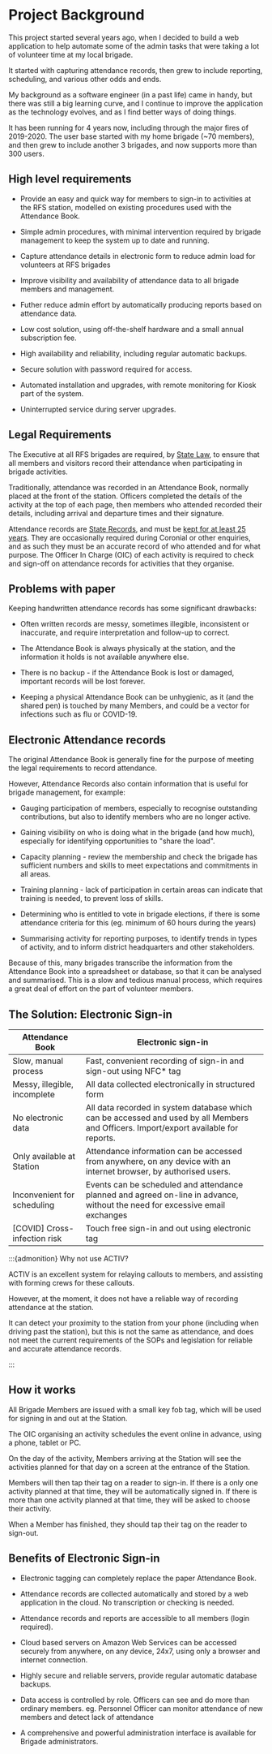 # Project Background

This project started several years ago, when I decided to build a web application to help automate some of the
admin tasks that were taking a lot of volunteer time at my local brigade.

It started with capturing attendance records, then grew to include reporting, scheduling, and various other odds and ends.

My background as a software engineer (in a past life) came in handy, but there was still a big learning curve, and I 
continue to improve the application as the technology evolves, and as I find better ways of doing things.

It has been running for 4 years now, including through the major fires of 2019-2020. The user base started with my 
home brigade (~70 members), and then grew to include another 3 brigades, and now supports more than 300 users.

## High level requirements

* Provide an easy and quick way for members to sign-in to activities at the RFS station, modelled on existing 
  procedures used with the Attendance Book.
  
* Simple admin procedures, with minimal intervention required by brigade management to keep the system up to date 
  and running.

* Capture attendance details in electronic form to reduce admin load for volunteers at RFS brigades

* Improve visibility and availability of attendance data to all brigade members and management.

* Futher reduce admin effort by automatically producing reports based on attendance data.

* Low cost solution, using off-the-shelf hardware and a small annual subscription fee.
  
* High availability and reliability, including regular automatic backups.

* Secure solution with password required for access. 

* Automated installation and upgrades, with remote monitoring for Kiosk part of the system.

* Uninterrupted service during server upgrades.


## Legal Requirements

The Executive at all RFS brigades are required, 
by [State Law](https://www.rfs.nsw.gov.au/__data/assets/pdf_file/0007/44098/1.4.3-Public-Access-to-Government-Information-v1.0.pdf), to ensure that all members and visitors 
record their attendance when participating in brigade activities.

Traditionally, attendance was recorded in an Attendance Book, normally placed at the 
front of the station. Officers completed the details of the activity at the top of each page, 
then members who attended recorded their details, including arrival and departure times and 
their signature.

Attendance records are [State Records](https://legislation.nsw.gov.au/view/pdf/asmade/act-1998-17), and must be 
[kept for at least 25 years](https://www.rfs.nsw.gov.au/__data/assets/pdf_file/0003/171471/2.1.7-Management-of-Brigade-Records.pdf). 
They are occasionally required during Coronial or other enquiries, and as such they 
must be an accurate record of who attended and for what purpose. The Officer In Charge (OIC) of 
each activity is required to check and sign-off on attendance records for activities that they 
organise.


## Problems with paper

Keeping handwritten attendance records has some significant drawbacks:

* Often written records are messy, sometimes illegible, inconsistent or inaccurate, and require 
  interpretation and follow-up to correct.

* The Attendance Book is always physically at the station, and the information it holds is not 
  available anywhere else. 

* There is no backup - if the Attendance Book is lost or damaged, important records will be lost forever.

* Keeping a physical Attendance Book can be unhygienic, as it (and the shared pen) is 
  touched by many Members, and could be a vector for infections such as flu or COVID-19.


## Electronic Attendance records

The original Attendance Book is generally fine for the purpose of meeting the legal requirements to record attendance.

However, Attendance Records also contain information that is useful for brigade management, for example:

* Gauging participation of members, especially to recognise outstanding contributions, but also to
  identify members who are no longer active.

* Gaining visibility on who is doing what in the brigade (and how much), especially for identifying opportunities 
  to "share the load".
  
* Capacity planning - review the membership and check the brigade has sufficient numbers and skills to meet expectations 
  and commitments in all areas.
  
* Training planning - lack of participation in certain areas can indicate that training is needed, to prevent 
  loss of skills.
  
* Determining who is entitled to vote in brigade elections, if there is some attendance criteria 
  for this (eg. minimum of 60 hours during the years) 
  
* Summarising activity for reporting purposes, to identify trends in types of activity, and to inform
  district headquarters and other stakeholders.

Because of this, many brigades transcribe the information from the Attendance Book into a spreadsheet 
or database, so that it can be analysed and summarised. This is a slow and tedious manual process, which requires 
a great deal of effort on the part of volunteer members. 


## The Solution: Electronic Sign-in

| Attendance Book              | Electronic sign-in                                                                                                                    |
|------------------------------|---------------------------------------------------------------------------------------------------------------------------------------|
| Slow, manual process         | Fast, convenient recording of sign-in and sign-out using NFC* tag                                                                     |
| Messy, illegible, incomplete | All data collected electronically in structured form                                                                                  |
| No electronic data           | All data recorded in system database which can be accessed and used by all Members and Officers. Import/export available for reports. |
| Only available at Station    | Attendance information can be accessed from anywhere, on any device with an internet browser, by authorised users.                    |
| Inconvenient for scheduling  | Events can be scheduled and attendance planned and agreed on-line in advance, without the need for excessive email exchanges          |
| [COVID] Cross-infection risk | Touch free sign-in and out using electronic tag                                                                                       |



:::{admonition} Why not use ACTIV?

ACTIV is an excellent system for relaying callouts to members, and assisting with forming crews for these
callouts. 

However, at the moment, it does not have a reliable way of recording attendance at the station.

It can detect your proximity to the station from your phone (including when driving past the station), 
but this is not the same as attendance, and does not meet the current requirements of the SOPs and legislation for
reliable and accurate attendance records.

:::


## How it works

All Brigade Members are issued with a small key fob tag, which will be used for signing in and 
out at the Station.

The OIC organising an activity schedules the event online in advance, using a phone, tablet or PC.

On the day of the activity, Members arriving at the Station will see the activities planned 
for that day on a screen at the entrance of the Station.

Members will then tap their tag on a reader to sign-in. If there is a only one activity 
planned at that time, they will be automatically signed in. If there is more than one 
activity planned at that time, they will be asked to choose their activity.

When a Member has finished, they should tap their tag on the reader to sign-out.

## Benefits of Electronic Sign-in

- Electronic tagging can completely replace the paper Attendance Book.

- Attendance records are collected automatically and stored by a web application in the cloud. No transcription or 
  checking is needed.

- Attendance records and reports are accessible to all members (login required).

- Cloud based servers on Amazon Web Services can be accessed securely from anywhere, 
  on any device, 24x7, using only a browser and internet connection.

- Highly secure and reliable servers, provide regular automatic database backups.

- Data access is controlled by role. Officers can see and do more than ordinary members. 
   eg. Personnel Officer can monitor attendance of new members and detect lack of attendance

- A comprehensive and powerful administration interface is available for Brigade administrators.
